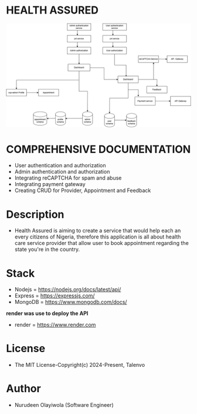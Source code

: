  # HEALTH ASSURED
 ![Architecture Diagram](/Architecture-diagram/Health%20Assured.drawio.png)

 # COMPREHENSIVE DOCUMENTATION
 - User authentication and authorization
 - Admin authentication and authorization
 - Integrating reCAPTCHA for spam and abuse
 - Integrating payment gateway
 - Creating CRUD for Provider, Appointment and Feedback
 
 # Description
-  Health Assured is aiming to create a service that would help each an every citizens of Nigeria, therefore this application is all about health care service provider that allow user to book appointment regarding the state you're in the country.

# Stack
  - Nodejs = <https://nodejs.org/docs/latest/api/>
  - Express = <https://expressjs.com/>
  - MongoDB = <https://www.mongodb.com/docs/>

  **render was use to deploy the API**
  - render = <https://www.render.com>

  # License
   - The MIT License-Copyright(c) 2024-Present, Talenvo
 
  # Author
   - Nurudeen Olayiwola (Software Engineer)